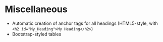 # Miscellaneous

* Automatic creation of anchor tags for all headings (HTML5-style, with `<h2 id="My_Heading">My Heading</h2>`)
* Bootstrap-styled tables
